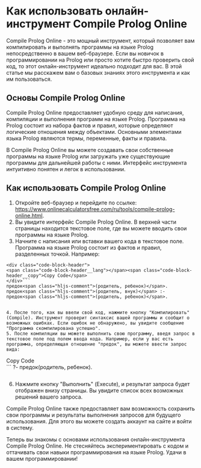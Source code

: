 Как использовать онлайн-инструмент Compile Prolog Online
========================================================

Compile Prolog Online - это мощный инструмент, который позволяет вам компилировать и выполнять программы на языке Prolog непосредственно в вашем веб-браузере. Если вы новичок в программировании на Prolog или просто хотите быстро проверить свой код, то этот онлайн-инструмент идеально подходит для вас. В этой статье мы расскажем вам о базовых знаниях этого инструмента и как им пользоваться.

Основы Compile Prolog Online
----------------------------

Compile Prolog Online предоставляет удобную среду для написания, компиляции и выполнения программ на языке Prolog. Программа на Prolog состоит из набора фактов и правил, которые определяют логические отношения между объектами. Основными элементами языка Prolog являются термы, переменные, факты и правила.

В Compile Prolog Online вы можете создавать свои собственные программы на языке Prolog или загружать уже существующие программы для дальнейшей работы с ними. Интерфейс инструмента интуитивно понятен и легок в использовании.

Как использовать Compile Prolog Online
--------------------------------------

1. Откройте веб-браузер и перейдите по ссылке: <https://www.onlinecalculatorsfree.com/ru/tools/compile-prolog-online.html>.
2. Вы увидите интерфейс Compile Prolog Online. В верхней части страницы находится текстовое поле, где вы можете вводить свои программы на языке Prolog.
3. Начните с написания или вставки вашего кода в текстовое поле. Программа на языке Prolog состоит из фактов и правил, разделенных точкой. Например:

```
<div class="code-block-header">
<span class="code-block-header__lang"></span><span class="code-block-header__copy">Copy Code</span>
</div>```
предок<span class="hljs-comment">(родитель, ребенок)</span>.
предок<span class="hljs-comment">(родитель, внук)</span> :- предок<span class="hljs-comment">(родитель, ребенок)</span>.

```
```

4. После того, как вы ввели свой код, нажмите кнопку "Компилировать" (Compile). Инструмент проверит синтаксис вашей программы и сообщит о возможных ошибках. Если ошибок не обнаружено, вы увидите сообщение "Программа скомпилирована успешно".
5. После компиляции вы можете выполнить свою программу, введя запрос в текстовое поле под полем ввода кода. Например, если у вас есть программа, определяющая отношение "предок", вы можете ввести запрос вида:

```
<div class="code-block-header">
<span class="code-block-header__lang"></span><span class="code-block-header__copy">Copy Code</span>
</div>```
<span class="hljs-string">?-</span> предок(родитель, ребенок).

```
```

6. Нажмите кнопку "Выполнить" (Execute), и результат запроса будет отображен внизу страницы. Вы увидите список всех возможных решений вашего запроса.

Compile Prolog Online также предоставляет вам возможность сохранить свои программы и результаты выполнения запросов для будущего использования. Для этого вы можете создать аккаунт на сайте и войти в систему.

Теперь вы знакомы с основами использования онлайн-инструмента Compile Prolog Online. Не стесняйтесь экспериментировать с кодом и оттачивать свои навыки программирования на языке Prolog. Удачи в вашем программировании!
